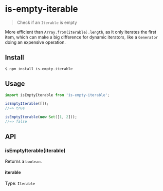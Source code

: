 # is-empty-iterable

> Check if an `Iterable` is empty

More efficient than `Array.from(iterable).length`, as it only iterates the first item, which can make a big difference for dynamic iterators, like a `Generator` doing an expensive operation.

## Install

```
$ npm install is-empty-iterable
```

## Usage

```js
import isEmptyIterable from 'is-empty-iterable';

isEmptyIterable([]);
//=> true

isEmptyIterable(new Set([1, 2]));
//=> false
```

## API

### isEmptyIterable(iterable)

Returns a `boolean`.

#### iterable

Type: `Iterable`

